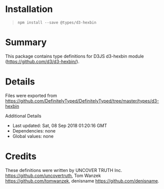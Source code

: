 # Installation
> `npm install --save @types/d3-hexbin`

# Summary
This package contains type definitions for D3JS d3-hexbin module (https://github.com/d3/d3-hexbin/).

# Details
Files were exported from https://github.com/DefinitelyTyped/DefinitelyTyped/tree/master/types/d3-hexbin

Additional Details
 * Last updated: Sat, 08 Sep 2018 01:20:16 GMT
 * Dependencies: none
 * Global values: none

# Credits
These definitions were written by UNCOVER TRUTH Inc. <https://github.com/uncovertruth>, Tom Wanzek <https://github.com/tomwanzek>, denisname <https://github.com/denisname>.
